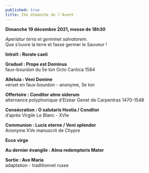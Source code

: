 ```yaml
---
published: true
title: IVe dimanche de l'Avent
---
```

**Dimanche 19 décembre 2021, messe de 18h30**



*Aperiatur terra et germinet salvatorem.*  
Que s’ouvre la terre et fasse germer le Sauveur !

**Introït : Rorate caeli**

**Graduel : Prope est Dominus**  
faux-bourdon du 5e ton Octo Cantica 1584

**Alleluia : Veni Domine**  
verset en faux-bourdon - anonyme, 3e ton

**Offertoire : Conditor alme siderum**  
alternance polyphonique d’Elzéar Genet de Carpentras 1470-1548

**Consécration : O salutaris Hostia / Conditor**  
d’après Virgile Le Blanc - XVIe

**Communion : Lucis eterne / Veni splendor**  
Anonyme XVe manuscrit de Chypre

**Ecce virgo**

**Au dernier évangile : Alma redemptoris Mater**

**Sortie : Ave Maria**  
adaptation - traditionnel russe
